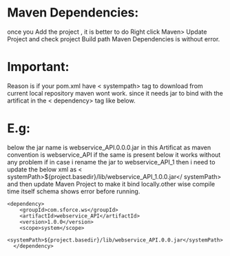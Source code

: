 Maven Dependencies:
===================
once you Add the project , it is better to do Right click Maven>  Update Project and check 
project Build path Maven Dependencies is without error. 

Important:
==========
Reason is if your pom.xml have < systempath> tag to download from current local repository maven wont work. since it
needs  jar to bind with the artificat in the < dependency> tag like below.

E.g:
====
below the jar name is webservice_API.0.0.0.jar in this Artificat as maven convention is webservice_API if
the same is present below it works without any problem if in case i rename the jar to webservice_API_1 then i need to
update the below xml as  < systemPath>${project.basedir}/lib/webservice_API_1.0.0.jar</ systemPath> and then update Maven Project to
make it bind locally.other wise compile time itself schema shows error before running.

    <dependency>
        <groupId>com.sforce.ws</groupId>
        <artifactId>webservice_API</artifactId>
        <version>1.0.0</version>
        <scope>system</scope>
        <systemPath>${project.basedir}/lib/webservice_API.0.0.jar</systemPath>
      </dependency>



